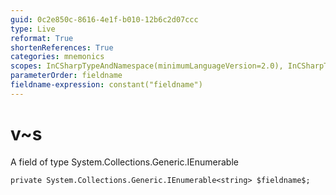 ```yaml
---
guid: 0c2e850c-8616-4e1f-b010-12b6c2d07ccc
type: Live
reformat: True
shortenReferences: True
categories: mnemonics
scopes: InCSharpTypeAndNamespace(minimumLanguageVersion=2.0), InCSharpTypeMember(minimumLanguageVersion=2.0)
parameterOrder: fieldname
fieldname-expression: constant("fieldname")
---
```


# v~s

A field of type System.Collections.Generic.IEnumerable<string>

```
private System.Collections.Generic.IEnumerable<string> $fieldname$;
```
